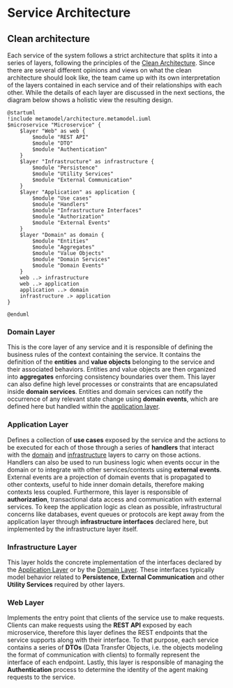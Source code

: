 # Service Architecture

## Clean architecture

Each service of the system follows a strict architecture that splits it into a series of layers, following the principles of the [Clean Architecture](https://blog.cleancoder.com/uncle-bob/2012/08/13/the-clean-architecture.html).
Since there are several different opinions and views on what the clean architecture should look like, the team came up with its own interpretation of the layers contained in each service and of their relationships with each other.
While the details of each layer are discussed in the next sections, the diagram below shows a holistic view the resulting design.

```plantuml
@startuml
!include metamodel/architecture.metamodel.iuml
$microservice "Microservice" {
    $layer "Web" as web {
        $module "REST API"
        $module "DTO"
        $module "Authentication"
    }
    $layer "Infrastructure" as infrastructure {
        $module "Persistence"
        $module "Utility Services"
        $module "External Communication"
    }
    $layer "Application" as application {
        $module "Use cases"
        $module "Handlers"
        $module "Infrastructure Interfaces"
        $module "Authorization"
        $module "External Events"
    }
    $layer "Domain" as domain {
        $module "Entities"
        $module "Aggregates"
        $module "Value Objects"
        $module "Domain Services"
        $module "Domain Events"
    }
    web ..> infrastructure
    web ..> application
    application ..> domain
    infrastructure .> application
}

@enduml
```

### Domain Layer
This is the core layer of any service and it is responsible of defining the business rules of the context containing the service. It contains the definition of the **entities** and **value objects** belonging to the service and their associated behaviors. Entities and value objects are then organized into **aggregates** enforcing consistency boundaries over them. This layer can also define high level processes or constraints that are encapsulated inside **domain services**. Entities and domain services can notify the occurrence of any relevant state change using **domain events**, which are defined here but handled within the [application layer](#application-layer).

### Application Layer
Defines a collection of **use cases** exposed by the service and the actions to be executed for each of those through a series of **handlers** that interact with the [domain](#domain-layer) and [infrastructure](#infastructure-layer) layers to carry on those actions. Handlers can also be used to run business logic when events occur in the domain or to integrate with other services/contexts using **external events**. External events are a projection of domain events that is propagated to other contexts, useful to hide inner domain details, therefore making contexts less coupled. Furthermore, this layer is responsible of **authorization**, transactional data access and communication with external services. To keep the application logic as clean as possible, infrastructural concerns like databases, event queues or protocols are kept away from the application layer through **infrastructure interfaces** declared here, but implemented by the infrastructure layer itself.

### Infrastructure Layer
This layer holds the concrete implementation of the interfaces declared by the [Application Layer](#application-layer) or by the [Domain Layer](#domain-layer). These interfaces typically model behavior related to **Persistence**, **External Communication** and other **Utility Services** required by other layers.

### Web Layer
Implements the entry point that clients of the service use to make requests. Clients can make requests using the **REST API** exposed by each microservice, therefore this layer defines the REST endpoints that the service supports along with their interface. To that purpose, each service contains a series of **DTOs** (Data Transfer Objects, i.e. the objects modeling the format of communication with clients) to formally represent the interface of each endpoint. Lastly, this layer is responsible of managing the **Authentication** process to determine the identity of the agent making requests to the service.
